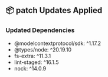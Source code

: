 ## 📦 patch Updates Applied

### Updated Dependencies

- @modelcontextprotocol/sdk: ^1.17.2
- @types/node: ^20.19.10
- fs-extra: ^11.3.1
- lint-staged: ^16.1.5
- nock: ^14.0.9
